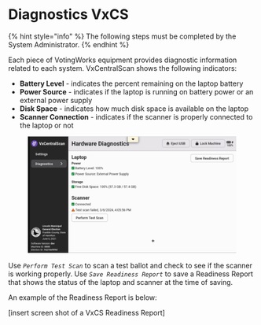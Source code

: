 # Diagnostics VxCS

{% hint style="info" %}
The following steps must be completed by the System Administrator.
{% endhint %}

Each piece of VotingWorks equipment provides diagnostic information related to each system.  VxCentralScan shows the following indicators:

* **Battery Level** - indicates the percent remaining on the laptop battery
* **Power Source** - indicates if the laptop is running on battery power or an external power supply
* **Disk Space** - indicates how much disk space is available on the laptop
* **Scanner Connection** - indicates if the scanner is properly connected to the laptop or not

<figure><img src="../.gitbook/assets/image (893).png" alt=""><figcaption></figcaption></figure>

Use _`Perform Test Scan`_ to scan a test ballot and check to see if the scanner is working properly.  Use _`Save Readiness Report`_ to save a Readiness Report that shows the status of the laptop and scanner at the time of saving.&#x20;

An example of the Readiness Report is below:

\[insert screen shot of a VxCS Readiness Report]

